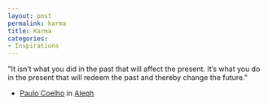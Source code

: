 ```yaml
---
layout: post
permalink: karma
title: Karma
categories:
- Inspirations
---
```


"It isn’t what you did in the past that will affect the present. It’s what you do in the present that will redeem the past and thereby change the future."

- [Paulo Coelho](http://www.amazon.com/gp/entity/Paulo-Coelho/B000AQ3HB8) in [Aleph](http://www.amazon.com/gp/product/B004LROUZY/)
